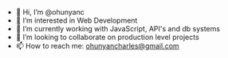 - 👋 Hi, I’m @ohunyanc
- 👀 I’m interested in Web Development
- 🌱 I’m currently working with JavaScript, API's and db systems
- 💞️ I’m looking to collaborate on production level projects 
- 📫 How to reach me: ohunyancharles@gmail.com

<!---
ohunyanc/ohunyanc is a ✨ special ✨ repository because its `README.md` (this file) appears on your GitHub profile.
You can click the Preview link to take a look at your changes.
--->
